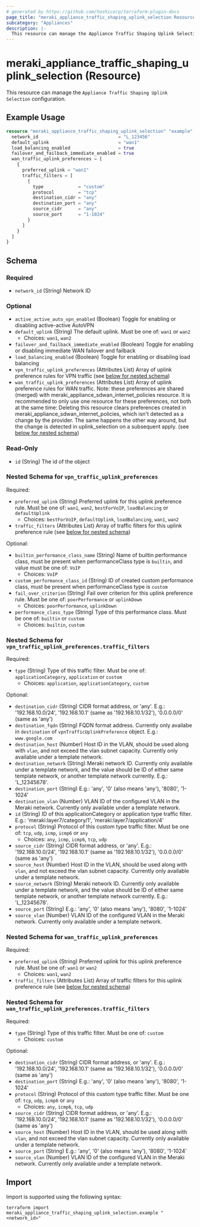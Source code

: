 ```yaml
---
# generated by https://github.com/hashicorp/terraform-plugin-docs
page_title: "meraki_appliance_traffic_shaping_uplink_selection Resource - terraform-provider-meraki"
subcategory: "Appliances"
description: |-
  This resource can manage the Appliance Traffic Shaping Uplink Selection configuration.
---
```


# meraki_appliance_traffic_shaping_uplink_selection (Resource)

This resource can manage the `Appliance Traffic Shaping Uplink Selection` configuration.

## Example Usage

```terraform
resource "meraki_appliance_traffic_shaping_uplink_selection" "example" {
  network_id                              = "L_123456"
  default_uplink                          = "wan1"
  load_balancing_enabled                  = true
  failover_and_failback_immediate_enabled = true
  wan_traffic_uplink_preferences = [
    {
      preferred_uplink = "wan1"
      traffic_filters = [
        {
          type             = "custom"
          protocol         = "tcp"
          destination_cidr = "any"
          destination_port = "any"
          source_cidr      = "any"
          source_port      = "1-1024"
        }
      ]
    }
  ]
}
```

<!-- schema generated by tfplugindocs -->
## Schema

### Required

- `network_id` (String) Network ID

### Optional

- `active_active_auto_vpn_enabled` (Boolean) Toggle for enabling or disabling active-active AutoVPN
- `default_uplink` (String) The default uplink. Must be one of: `wan1` or `wan2`
  - Choices: `wan1`, `wan2`
- `failover_and_failback_immediate_enabled` (Boolean) Toggle for enabling or disabling immediate WAN failover and failback
- `load_balancing_enabled` (Boolean) Toggle for enabling or disabling load balancing
- `vpn_traffic_uplink_preferences` (Attributes List) Array of uplink preference rules for VPN traffic (see [below for nested schema](#nestedatt--vpn_traffic_uplink_preferences))
- `wan_traffic_uplink_preferences` (Attributes List) Array of uplink preference rules for WAN traffic. Note: these preferences are shared (merged) with meraki_appliance_sdwan_internet_policies resource. It is recommended to only use one resource for these preferences, not both at the same time: Deleting this resource clears preferences created in meraki_appliance_sdwan_internet_policies, which isn't detected as a change by the provider. The same happens the other way around, but the change is detected in uplink_selection on a subsequent apply. (see [below for nested schema](#nestedatt--wan_traffic_uplink_preferences))

### Read-Only

- `id` (String) The id of the object

<a id="nestedatt--vpn_traffic_uplink_preferences"></a>
### Nested Schema for `vpn_traffic_uplink_preferences`

Required:

- `preferred_uplink` (String) Preferred uplink for this uplink preference rule. Must be one of: `wan1`, `wan2`, `bestForVoIP`, `loadBalancing` or `defaultUplink`
  - Choices: `bestForVoIP`, `defaultUplink`, `loadBalancing`, `wan1`, `wan2`
- `traffic_filters` (Attributes List) Array of traffic filters for this uplink preference rule (see [below for nested schema](#nestedatt--vpn_traffic_uplink_preferences--traffic_filters))

Optional:

- `builtin_performance_class_name` (String) Name of builtin performance class, must be present when performanceClass type is `builtin`, and value must be one of: `VoIP`
  - Choices: `VoIP`
- `custom_performance_class_id` (String) ID of created custom performance class, must be present when performanceClass type is `custom`
- `fail_over_criterion` (String) Fail over criterion for this uplink preference rule. Must be one of: `poorPerformance` or `uplinkDown`
  - Choices: `poorPerformance`, `uplinkDown`
- `performance_class_type` (String) Type of this performance class. Must be one of: `builtin` or `custom`
  - Choices: `builtin`, `custom`

<a id="nestedatt--vpn_traffic_uplink_preferences--traffic_filters"></a>
### Nested Schema for `vpn_traffic_uplink_preferences.traffic_filters`

Required:

- `type` (String) Type of this traffic filter. Must be one of: `applicationCategory`, `application` or `custom`
  - Choices: `application`, `applicationCategory`, `custom`

Optional:

- `destination_cidr` (String) CIDR format address, or 'any'. E.g.: '192.168.10.0/24', '192.168.10.1' (same as '192.168.10.1/32'), '0.0.0.0/0' (same as 'any')
- `destination_fqdn` (String) FQDN format address. Currently only availabe in `destination` of `vpnTrafficUplinkPreference` object. E.g.: `www.google.com`
- `destination_host` (Number) Host ID in the VLAN, should be used along with `vlan`, and not exceed the vlan subnet capacity. Currently only available under a template network.
- `destination_network` (String) Meraki network ID. Currently only available under a template network, and the value should be ID of either same template network, or another template network currently. E.g.: 'L_12345678'.
- `destination_port` (String) E.g.: 'any', '0' (also means 'any'), '8080', '1-1024'
- `destination_vlan` (Number) VLAN ID of the configured VLAN in the Meraki network. Currently only available under a template network.
- `id` (String) ID of this applicationCategory or application type traffic filter. E.g.: 'meraki:layer7/category/1', 'meraki:layer7/application/4'
- `protocol` (String) Protocol of this custom type traffic filter. Must be one of: `tcp`, `udp`, `icmp`, `icmp6` or `any`
  - Choices: `any`, `icmp`, `icmp6`, `tcp`, `udp`
- `source_cidr` (String) CIDR format address, or 'any'. E.g.: '192.168.10.0/24', '192.168.10.1' (same as '192.168.10.1/32'), '0.0.0.0/0' (same as 'any')
- `source_host` (Number) Host ID in the VLAN, should be used along with `vlan`, and not exceed the vlan subnet capacity. Currently only available under a template network.
- `source_network` (String) Meraki network ID. Currently only available under a template network, and the value should be ID of either same template network, or another template network currently. E.g.: 'L_12345678'.
- `source_port` (String) E.g.: 'any', '0' (also means 'any'), '8080', '1-1024'
- `source_vlan` (Number) VLAN ID of the configured VLAN in the Meraki network. Currently only available under a template network.



<a id="nestedatt--wan_traffic_uplink_preferences"></a>
### Nested Schema for `wan_traffic_uplink_preferences`

Required:

- `preferred_uplink` (String) Preferred uplink for this uplink preference rule. Must be one of: `wan1` or `wan2`
  - Choices: `wan1`, `wan2`
- `traffic_filters` (Attributes List) Array of traffic filters for this uplink preference rule (see [below for nested schema](#nestedatt--wan_traffic_uplink_preferences--traffic_filters))

<a id="nestedatt--wan_traffic_uplink_preferences--traffic_filters"></a>
### Nested Schema for `wan_traffic_uplink_preferences.traffic_filters`

Required:

- `type` (String) Type of this traffic filter. Must be one of: `custom`
  - Choices: `custom`

Optional:

- `destination_cidr` (String) CIDR format address, or 'any'. E.g.: '192.168.10.0/24', '192.168.10.1' (same as '192.168.10.1/32'), '0.0.0.0/0' (same as 'any')
- `destination_port` (String) E.g.: 'any', '0' (also means 'any'), '8080', '1-1024'
- `protocol` (String) Protocol of this custom type traffic filter. Must be one of: `tcp`, `udp`, `icmp6` or `any`
  - Choices: `any`, `icmp6`, `tcp`, `udp`
- `source_cidr` (String) CIDR format address, or 'any'. E.g.: '192.168.10.0/24', '192.168.10.1' (same as '192.168.10.1/32'), '0.0.0.0/0' (same as 'any')
- `source_host` (Number) Host ID in the VLAN, should be used along with `vlan`, and not exceed the vlan subnet capacity. Currently only available under a template network.
- `source_port` (String) E.g.: 'any', '0' (also means 'any'), '8080', '1-1024'
- `source_vlan` (Number) VLAN ID of the configured VLAN in the Meraki network. Currently only available under a template network.

## Import

Import is supported using the following syntax:

```shell
terraform import meraki_appliance_traffic_shaping_uplink_selection.example "<network_id>"
```
